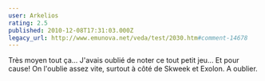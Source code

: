 ```yaml
---
user: Arkelios
rating: 2.5
published: 2010-12-08T17:31:03.000Z
legacy_url: http://www.emunova.net/veda/test/2030.htm#comment-14678
---
```

Très moyen tout ça... J'avais oublié de noter ce tout petit jeu... Et pour cause! On l'oublie assez vite, surtout à côté de Skweek et Exolon. A oublier.